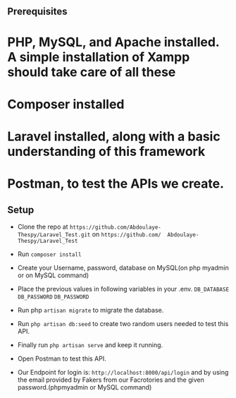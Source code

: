 ## Prerequisites

# PHP, MySQL, and Apache installed. A simple installation of Xampp should take care of all these

# Composer installed

# Laravel installed, along with a basic understanding of this framework

# Postman, to test the APIs we create.

## Setup

- Clone the repo at `https://github.com/Abdoulaye-Thespy/Laravel_Test.git` on `https://github.com/  Abdoulaye-Thespy/Laravel_Test`

- Run `composer install`
- Create your Username, password, database on MySQL(on php myadmin or on MySQL command)
- Place the previous values in following variables in your .env.
         `DB_DATABASE`
         `DB_PASSWORD`
         `DB_PASSWORD`
- Run php `artisan migrate` to migrate the database.

- Run `php artisan db:seed` to create two random users needed to test this API.

- Finally run `php artisan serve` and keep it running.
- Open Postman to test this API.
- Our Endpoint for login is: `http://localhost:8000/api/login` and by using the email provided by Fakers
from our Facrotories and the given password.(phpmyadmin or MySQL command)
